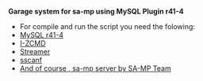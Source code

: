 **Garage system for sa-mp using MySQL Plugin r41-4**

- For compile and run the script you need the folowing:
- [MySQL r41-4](https://github.com/pBlueG/SA-MP-MySQL/releases/tag/R41-4)
- [I-ZCMD](https://github.com/YashasSamaga/I-ZCMD)
- [Streamer](https://github.com/samp-incognito/samp-streamer-plugin/releases/tag/v2.9.1)
- [sscanf](https://github.com/maddinat0r/sscanf/releases)
- [And of course , sa-mp server by SA-MP Team](http://files.sa-mp.com/samp037_svr_R2-2-1_win32.zip)